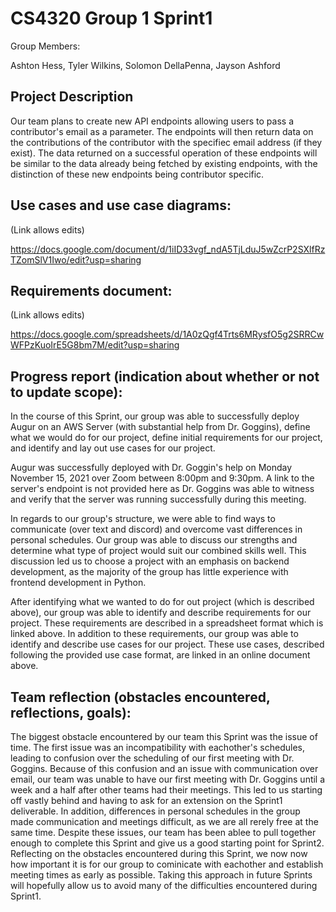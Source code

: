 # CS4320 Group 1 Sprint1

Group Members:

Ashton Hess, Tyler Wilkins, Solomon DellaPenna, Jayson Ashford

## Project Description

Our team plans to create new API endpoints allowing users to pass a contributor's email as a parameter. The endpoints will then return data on the contributions of the contributor with the specifiec email address (if they exist). The data returned on a successful operation of these endpoints will be similar to the data already being fetched by existing endpoints, with the distinction of these new endpoints being contributor specific.   

## Use cases and use case diagrams:

(Link allows edits)

https://docs.google.com/document/d/1iID33vgf_ndA5TjLduJ5wZcrP2SXlfRzTZomSlV1Iwo/edit?usp=sharing

## Requirements document:

(Link allows edits)

https://docs.google.com/spreadsheets/d/1A0zQgf4Trts6MRysfO5g2SRRCwWFPzKuoIrE5G8bm7M/edit?usp=sharing

## Progress report (indication about whether or not to update scope):

In the course of this Sprint, our group was able to successfully deploy Augur on an AWS Server (with substantial help from Dr. Goggins), define what we would do for our project, define initial requirements for our project, and identify and lay out use cases for our project.

Augur was successfully deployed with Dr. Goggin's help on Monday November 15, 2021 over Zoom between 8:00pm and 9:30pm. A link to the server's endpoint is not provided here as Dr. Goggins was able to witness and verify that the server was running successfully during this meeting.

In regards to our group's structure, we were able to find ways to communicate (over text and discord) and overcome vast differences in personal schedules. Our group was able to discuss our strengths and determine what type of project would suit our combined skills well. This discussion led us to choose a project with an emphasis on backend development, as the majority of the group has little experience with frontend development in Python.

After identifying what we wanted to do for out project (which is described above), our group was able to identify and describe requirements for our project. These requirements are described in a spreadsheet format which is linked above. In addition to these requirements, our group was able to identify and describe use cases for our project. These use cases, described following the provided use case format, are linked in an online document above. 

## Team reflection (obstacles encountered, reflections, goals):

The biggest obstacle encountered by our team this Sprint was the issue of time. The first issue was an incompatibility with eachother's schedules, leading to confusion over the scheduling of our first meeting with Dr. Goggins. Because of this confusion and an issue with communication over email, our team was unable to have our first meeting with Dr. Goggins until a week and a half after other teams had their meetings. This led to us starting off vastly behind and having to ask for an extension on the Sprint1 deliverable. In addition, differences in personal schedules in the group made communication and meetings difficult, as we are all rerely free at the same time. Despite these issues, our team has been ablee to pull together enough to complete this Sprint and give us a good starting point for Sprint2. Reflecting on the obstacles encountered during this Sprint, we now now how important it is for our group to cominicate with eachother and establish meeting times as early as possible. Taking this approach in future Sprints will hopefully allow us to avoid many of the difficulties encountered during Sprint1.   

